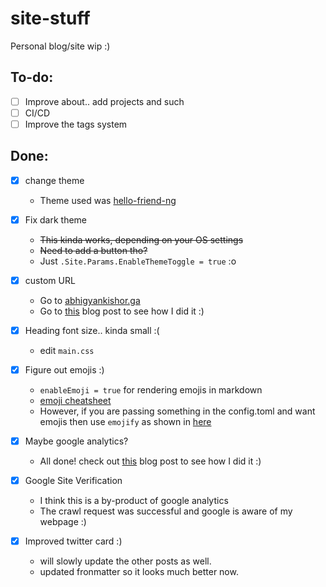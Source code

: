 # site-stuff
Personal blog/site wip :)

## To-do:
* [ ] Improve about.. add projects and such
* [ ] CI/CD
* [ ] Improve the tags system

## Done:
* [x] change theme
  * Theme used was [hello-friend-ng](https://github.com/rhazdon/hugo-theme-hello-friend-ng)
* [x] Fix dark theme
  * ~~This kinda works, depending on your OS settings~~
  * ~~Need to add a button tho?~~
  * Just `.Site.Params.EnableThemeToggle = true` :o
* [x] custom URL
  * Go to [abhigyankishor.ga](https://www.abhigyankishor.ga)
  * Go to [this](https://www.abhigyankishor.ga/posts/2022/05/how-to-custom-domain/) blog post to see how I did it :)

* [x] Heading font size.. kinda small :(
  * edit `main.css`
* [x] Figure out emojis :)
  * `enableEmoji = true` for rendering emojis in markdown
  * [emoji cheatsheet](https://www.webfx.com/tools/emoji-cheat-sheet/)
  * However, if you are passing something in the config.toml and want emojis then use `emojify` as shown in [here](https://stackoverflow.com/questions/60161106/how-can-i-insert-an-emoji-on-config-toml-in-hugo-rendered-website)
* [x] Maybe google analytics?
  * All done! check out [this](https://www.abhigyankishor.ga/posts/2022/05/google-analytics-and-hugo/) blog post to see how I did it :)
* [x] Google Site Verification
  * I think this is a by-product of google analytics
  * The crawl request was successful and google is aware of my webpage :) 
* [x] Improved twitter card :)
  * will slowly update the other posts as well.
  * updated fronmatter so it looks much better now.

